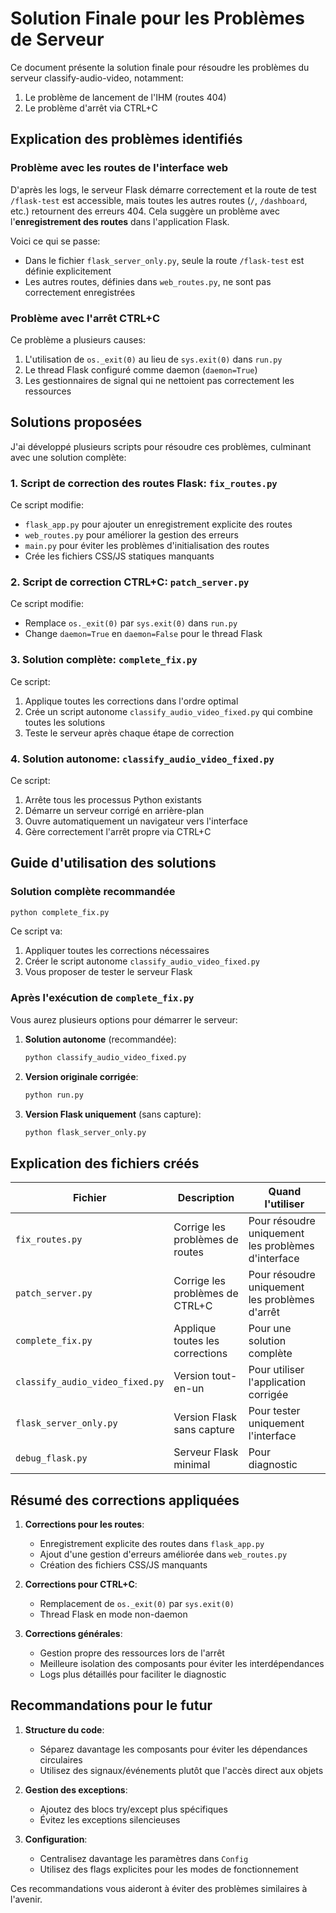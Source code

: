 # Solution Finale pour les Problèmes de Serveur

Ce document présente la solution finale pour résoudre les problèmes du serveur classify-audio-video, notamment:

1. Le problème de lancement de l'IHM (routes 404)
2. Le problème d'arrêt via CTRL+C

## Explication des problèmes identifiés

### Problème avec les routes de l'interface web

D'après les logs, le serveur Flask démarre correctement et la route de test `/flask-test` est accessible, mais toutes les autres routes (`/`, `/dashboard`, etc.) retournent des erreurs 404. Cela suggère un problème avec l'**enregistrement des routes** dans l'application Flask.

Voici ce qui se passe:
- Dans le fichier `flask_server_only.py`, seule la route `/flask-test` est définie explicitement
- Les autres routes, définies dans `web_routes.py`, ne sont pas correctement enregistrées

### Problème avec l'arrêt CTRL+C

Ce problème a plusieurs causes:
1. L'utilisation de `os._exit(0)` au lieu de `sys.exit(0)` dans `run.py`
2. Le thread Flask configuré comme daemon (`daemon=True`)
3. Les gestionnaires de signal qui ne nettoient pas correctement les ressources

## Solutions proposées

J'ai développé plusieurs scripts pour résoudre ces problèmes, culminant avec une solution complète:

### 1. Script de correction des routes Flask: `fix_routes.py`

Ce script modifie:
- `flask_app.py` pour ajouter un enregistrement explicite des routes
- `web_routes.py` pour améliorer la gestion des erreurs
- `main.py` pour éviter les problèmes d'initialisation des routes
- Crée les fichiers CSS/JS statiques manquants

### 2. Script de correction CTRL+C: `patch_server.py`

Ce script modifie:
- Remplace `os._exit(0)` par `sys.exit(0)` dans `run.py`
- Change `daemon=True` en `daemon=False` pour le thread Flask

### 3. Solution complète: `complete_fix.py`

Ce script:
1. Applique toutes les corrections dans l'ordre optimal
2. Crée un script autonome `classify_audio_video_fixed.py` qui combine toutes les solutions
3. Teste le serveur après chaque étape de correction

### 4. Solution autonome: `classify_audio_video_fixed.py`

Ce script:
1. Arrête tous les processus Python existants
2. Démarre un serveur corrigé en arrière-plan
3. Ouvre automatiquement un navigateur vers l'interface
4. Gère correctement l'arrêt propre via CTRL+C

## Guide d'utilisation des solutions

### Solution complète recommandée

```bash
python complete_fix.py
```

Ce script va:
1. Appliquer toutes les corrections nécessaires
2. Créer le script autonome `classify_audio_video_fixed.py`
3. Vous proposer de tester le serveur Flask

### Après l'exécution de `complete_fix.py`

Vous aurez plusieurs options pour démarrer le serveur:

1. **Solution autonome** (recommandée):
   ```bash
   python classify_audio_video_fixed.py
   ```

2. **Version originale corrigée**:
   ```bash
   python run.py
   ```

3. **Version Flask uniquement** (sans capture):
   ```bash
   python flask_server_only.py
   ```

## Explication des fichiers créés

| Fichier | Description | Quand l'utiliser |
|---------|-------------|------------------|
| `fix_routes.py` | Corrige les problèmes de routes | Pour résoudre uniquement les problèmes d'interface |
| `patch_server.py` | Corrige les problèmes de CTRL+C | Pour résoudre uniquement les problèmes d'arrêt |
| `complete_fix.py` | Applique toutes les corrections | Pour une solution complète |
| `classify_audio_video_fixed.py` | Version tout-en-un | Pour utiliser l'application corrigée |
| `flask_server_only.py` | Version Flask sans capture | Pour tester uniquement l'interface |
| `debug_flask.py` | Serveur Flask minimal | Pour diagnostic |

## Résumé des corrections appliquées

1. **Corrections pour les routes**:
   - Enregistrement explicite des routes dans `flask_app.py`
   - Ajout d'une gestion d'erreurs améliorée dans `web_routes.py`
   - Création des fichiers CSS/JS manquants

2. **Corrections pour CTRL+C**:
   - Remplacement de `os._exit(0)` par `sys.exit(0)`
   - Thread Flask en mode non-daemon

3. **Corrections générales**:
   - Gestion propre des ressources lors de l'arrêt
   - Meilleure isolation des composants pour éviter les interdépendances
   - Logs plus détaillés pour faciliter le diagnostic

## Recommandations pour le futur

1. **Structure du code**:
   - Séparez davantage les composants pour éviter les dépendances circulaires
   - Utilisez des signaux/événements plutôt que l'accès direct aux objets

2. **Gestion des exceptions**:
   - Ajoutez des blocs try/except plus spécifiques
   - Évitez les exceptions silencieuses

3. **Configuration**:
   - Centralisez davantage les paramètres dans `Config`
   - Utilisez des flags explicites pour les modes de fonctionnement

Ces recommandations vous aideront à éviter des problèmes similaires à l'avenir.
